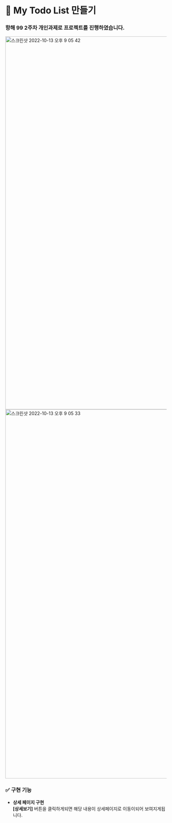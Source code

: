 # 📌 **My Todo List 만들기**

### 항해 99 2주차 개인과제로 프로젝트를 진행하였습니다.

<img width="1166" alt="스크린샷 2022-10-13 오후 9 05 42" src="https://user-images.githubusercontent.com/100185218/195591999-1ff5b5d9-be15-4254-b563-a32a37aae5dd.png">
<br/>
<img width="1154" alt="스크린샷 2022-10-13 오후 9 05 33" src="https://user-images.githubusercontent.com/100185218/195592010-f3840a2f-1ebf-455d-be3d-5bec6bdc6cbd.png">

### **✅ 구현 기능**

- **상세 페이지 구현**
  <br/>
  **[상세보기]** 버튼을 클릭하게되면 해당 내용이 상세페이지로 이동이되어 보여지게됩니다.
